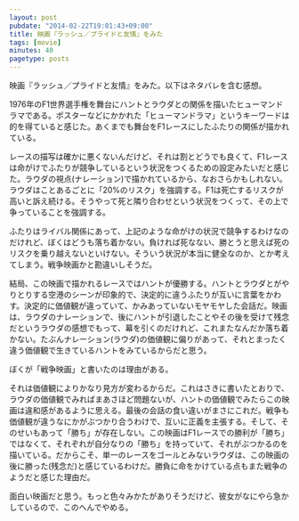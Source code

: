```yaml
---
layout: post
pubdate: "2014-02-22T19:01:43+09:00"
title: 映画『ラッシュ／プライドと友情』をみた
tags: [movie]
minutes: 40
pagetype: posts
---
```

映画『ラッシュ／プライドと友情』をみた。以下はネタバレを含む感想。

1976年のF1世界選手権を舞台にハントとラウダとの関係を描いたヒューマンドラマである。ポスターなどにかかれた「ヒューマンドラマ」というキーワードは的を得ていると感じた。あくまでも舞台をF1レースにしたふたりの関係が描かれている。

レースの描写は確かに悪くないんだけど、それは割とどうでも良くて、F1レースは命がけでふたりが競争しているという状況をつくるための設定みたいだと感じた。ラウダの視点(ナレーション)で描かれているから、なおさらかもしれない。ラウダはことあるごとに「20%のリスク」を強調する。F1は死亡するリスクが高いと訴え続ける。そうやって死と隣り合わせという状況をつくって、その上で争っていることを強調する。

ふたりはライバル関係にあって、上記のような命がけの状況で競争するわけなのだけれど、ぼくはどうも落ち着かない。負ければ死なない、勝とうと思えば死のリスクを乗り越えないといけない。そういう状況が本当に健全なのか、とか考えてしまう。戦争映画かと勘違いしそうだ。

結局、この映画で描かれるレースではハントが優勝する。ハントとラウダとがやりとりする空港のシーンが印象的で、決定的に違うふたりが互いに言葉をかわす。決定的に価値観が違っていて、かみあっていないモヤモヤした会話だ。映画は、ラウダのナレーションで、後にハントが引退したことやその後を受けて残念だというラウダの感想でもって、幕を引くのだけれど、これまたなんだか落ち着かない。たぶんナレーション(ラウダ)の価値観に偏りがあって、それとまったく違う価値観で生きているハントをみているからだと思う。

ぼくが「戦争映画」と書いたのは理由がある。

それは価値観によりかなり見方が変わるからだ。これはさきに書いたとおりで、ラウダの価値観でみればまあさほど問題ないが、ハントの価値観でみたらこの映画は違和感があるように思える。最後の会話の食い違いがまさにこれだ。戦争も価値観が違うなにかがぶつかり合うわけで、互いに正義を主張する。そして、そのせいもあって「勝ち」が存在しない。この映画はF1レースでの勝利が「勝ち」ではなくて、それぞれが自分なりの「勝ち」を持っていて、それがぶつかるのを描いている。だからこそ、単一のレースをゴールとみないラウダは、この映画の後に勝った(残念だ)と感じているわけだ。勝負に命をかけている点もまた戦争のようだと感じた理由だ。

面白い映画だと思う。もっと色々みかたがありそうだけど、彼女がなにやら急かしているので、このへんでやめる。
